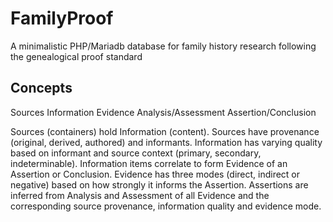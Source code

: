 # FamilyProof
A minimalistic PHP/Mariadb database for family history research following the genealogical proof standard

## Concepts
Sources 
Information 
Evidence 
Analysis/Assessment 
Assertion/Conclusion 

Sources (containers) hold Information (content). Sources have provenance (original, derived, authored) and informants. Information has varying quality based on informant and source context (primary, secondary, indeterminable). 
Information items correlate to form Evidence of an Assertion or Conclusion. Evidence has three modes (direct, indirect or negative) based on how strongly it informs the Assertion. Assertions are inferred from Analysis and Assessment of all Evidence and the corresponding source provenance, information quality and evidence mode.